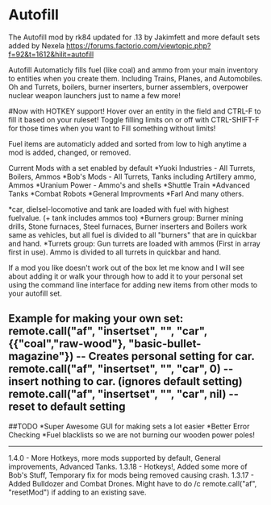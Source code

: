 Autofill
=====

The Autofill mod by rk84 updated for .13 by Jakimfett and more default sets added by Nexela
https://forums.factorio.com/viewtopic.php?f=92&t=1612&hilit=autofill

Autofill Automaticly fills fuel (like coal) and ammo from your main inventory to entities when you create them. Including Trains, Planes, and Automobiles. Oh and Turrets, boilers, burner inserters, burner assemblers, overpower nuclear weapon launchers just to name a few more!

#Now with HOTKEY support!
Hover over an entity in the field and CTRL-F to fill it based on your ruleset!
Toggle filling limits on or off with CTRL-SHIFT-F for those times when you want to Fill something without limits!



Fuel items are automaticly added and sorted from low to high anytime a mod is added, changed, or removed.

Current Mods with a set enabled by default
*Yuoki Industries - All Turrets, Boilers, Ammos
*Bob's Mods - All Turrets, Tanks including Artillery ammo, Ammos
*Uranium Power - Ammo's and shells
*Shuttle Train
*Advanced Tanks
*Combat Robots
*General Improvments
*Farl
And many others.

*car, dielsel-locomotive and tank are loaded with fuel with highest fuelvalue. (+ tank includes ammos too)
*Burners group: Burner mining drills, Stone furnaces, Steel furnaces, Burner inserters and Boilers work same as vehicles, but all fuel is divided to all "burners" that are in quickbar and hand.
*Turrets group: Gun turrets are loaded with ammos (First in array first in use). Ammo is divided to all turrets in quickbar and hand.

If a mod you like doesn't work out of the box let me know and I will see about adding it or walk your through how to add it to your personal set using the command line interface for adding new items from other mods to your autofill set.

Example for making your own set:
	remote.call("af", "insertset", "", "car", {{"coal","raw-wood"}, "basic-bullet-magazine"}) -- Creates personal setting for car.
	remote.call("af", "insertset", "", "car", 0) -- insert nothing to car. (ignores default setting)
	remote.call("af", "insertset", "", "car", nil) -- reset to default setting
---
##TODO
*Super Awesome GUI for making sets a lot easier
*Better Error Checking
*Fuel blacklists so we are not burning our wooden power poles!


---
1.4.0   - More Hotkeys, more mods supported by default, General improvements, Advanced Tanks.
1.3.18 - Hotkeys!, Added some more of Bob's Stuff, Temporary fix for mods being removed causing crash.
1.3.17 - Added Bulldozer and Combat Drones.  Might have to do /c remote.call("af", "resetMod") if adding to an existing save.
